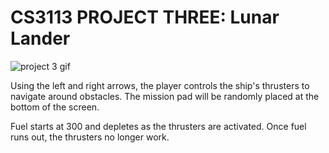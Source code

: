 # CS3113 PROJECT THREE: Lunar Lander
![project 3 gif](https://media.giphy.com/media/qVGczj2Ve4rAJ1vaNC/giphy.gif)

Using the left and right arrows, the player controls the ship's thrusters to navigate around
obstacles. The mission pad will be randomly placed at the bottom of the screen.

Fuel starts at 300 and depletes as the thrusters are activated. Once fuel runs out, the thrusters no longer work.
